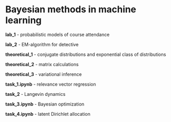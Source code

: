 # Bayesian methods in machine learning

**lab_1** - probabilistic models of course attendance

**lab_2** - EM-algorithm for detective

**theoretical_1** - conjugate distributions and exponential class of distributions

**theoretical_2** - matrix calculations

**theoretical_3** - variational inference

**task_1.ipynb** - relevance vector regression

**task_2** - Langevin dynamics

**task_3.ipynb** - Bayesian optimization

**task_4.ipynb** - latent Dirichlet allocation
